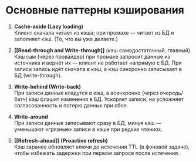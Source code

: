 # Основные паттерны кэширования

1. **Cache-aside (Lazy loading)**  
    Клиент сначала читает из кэша; при промахе — читает из БД и заполняет кэш. (То, что вы уже делаете.)
    
2. **[[Read-through and Write-through]]**  (кэш самодостаточный, главный)
    Кэш сам (через провайдер) при промахе запросит данные из источника и вернёт их — клиент не работает напрямую с БД. При записи запись идёт сначала в кэш, а кэш синхронно записывает в БД (write-through).
    
3. **Write-behind (Write-back)**  
    При записи данные кладутся в кэш, а асинхронно (через очередь/батч) кэш флашит изменения в БД. Ускоряет записи, но усложняет согласованность и потерю данных при сбое.
    
4. **Write-around**  
    При записи данные записывают сразу в БД, минуя кэш — уменьшают «грязные» записи в кэше при редких чтениях.
    
5. **[[Refresh-ahead]] (Proactive refresh)**  
    Кэш заранее обновляет ключи до истечения TTL (в фоновой задаче), чтобы избежать задержки при первом запросе после истечения.